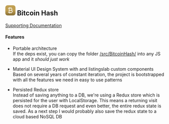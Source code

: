 ## ![alt text](./react-app/public/svg/logo16.svg "Bitcoin Hash Logo") Bitcoin Hash

[Supporting Documentation](./react-app/public/markdown/)

#### Features

- Portable architecture  
    If the deps exist, you can copy the folder [/src/BitcoinHash/](https://github.com/listingslab/bitcoin-hash/tree/master/react-app/src/BitcoinHash) into any JS app and it _should just work_

- Material UI Design System with  and listingslab custom components      
    Based on several years of constant iteration, the project is bootstrapped with all the features we need in easy to use patterns

- Persisted Redux store  
    Instead of saving anything to a DB, we're using a Redux store which is persisted for the user with LocalStorage. This means a returning visit does not require a DB request and even better, the entire redux state is saved. As a next step I would probably also save the redux state to a cloud based NoSQL DB